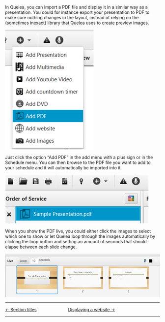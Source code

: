 In Quelea, you can import a PDF file and display it in a similar way as
a presentation. You could for instance export your presentation to PDF
to make sure nothing changes in the layout, instead of relying on the
(sometimes inexact) library that Quelea uses to create preview images.

![](Add_PDF.png)

Just click the option “Add PDF” in the add menu with a plus sign or in
the Schedule menu. You can then browse to the PDF file you want to add
to your schedule and it will automatically be imported into it.

![](PDF_in_schedule.png)

When you show the PDF live, you could either click the images to select
which one to show or let Quelea loop through the images automatically by
clicking the loop button and setting an amount of seconds that should
elapse between each slide change.

![](PDF_live.png)

-----



[← Section titles](Section_titles "Section titles")
&nbsp;&nbsp;&nbsp;&nbsp;&nbsp;&nbsp;&nbsp;&nbsp;&nbsp;&nbsp;&nbsp;&nbsp;&nbsp;&nbsp;&nbsp;&nbsp;&nbsp;&nbsp;&nbsp;&nbsp;&nbsp;&nbsp;&nbsp;&nbsp; [Displaying a website
→](Displaying_a_website "Displaying a website")

---
